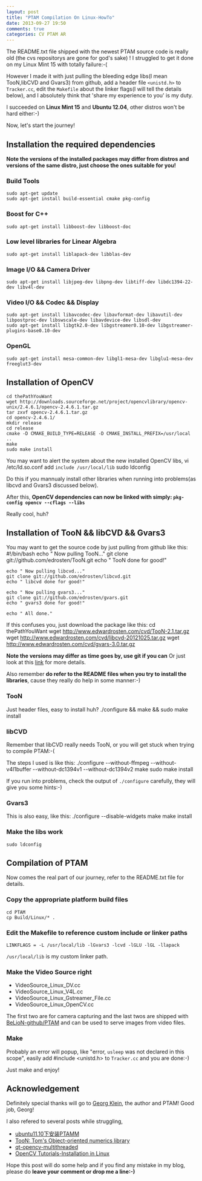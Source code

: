 ```yaml
---
layout: post
title: "PTAM Compilation On Linux-HowTo"
date: 2013-09-27 19:50
comments: true
categories: CV PTAM AR
---
```

The README.txt file shipped with the newest PTAM source code is really old (the cvs repositorys are gone for god's sake) ! I struggled to get it done on my Linux Mint 15 with totally failure:-(

However I made it with just pulling the bleeding edge libs(I mean TooN,libCVD and Gvars3) from github, add a header file `<unistd.h>` to `Tracker.cc`, edit the `Makefile` about the linker flags(I will tell the details below), and I absolutely think that 'share my experience to you' is my duty.

I succeeded on **Linux Mint 15** and **Ubuntu 12.04**, other distros won't be hard either:-)

<!--more-->

Now, let's start the journey!

## Installation the required dependencies
**Note the versions of the installed packages may differ from distros and versions of the same distro, just choose the ones suitable for you!**

### Build Tools
    sudo apt-get update
    sudo apt-get install build-essential cmake pkg-config

### Boost for C++
    sudo apt-get install libboost-dev libboost-doc

### Low level libraries for Linear Algebra
    sudo apt-get install liblapack-dev libblas-dev

### Image I/O && Camera Driver
    sudo apt-get install libjpeg-dev libpng-dev libtiff-dev libdc1394-22-dev libv4l-dev 

### Video I/O && Codec && Display
    sudo apt-get install libavcodec-dev libavformat-dev libavutil-dev libpostproc-dev libswscale-dev libavdevice-dev libsdl-dev
    sudo apt-get install libgtk2.0-dev libgstreamer0.10-dev libgstreamer-plugins-base0.10-dev 

### OpenGL
    sudo apt-get install mesa-common-dev libgl1-mesa-dev libglu1-mesa-dev freeglut3-dev

## Installation of OpenCV

    cd thePathYouWant
    wget http://downloads.sourceforge.net/project/opencvlibrary/opencv-unix/2.4.6.1/opencv-2.4.6.1.tar.gz
    tar zxvf opencv-2.4.6.1.tar.gz
    cd opencv-2.4.6.1/
    mkdir release 
    cd release
    cmake -D CMAKE_BUILD_TYPE=RELEASE -D CMAKE_INSTALL_PREFIX=/usr/local ..
    make
    sudo make install

You may want to alert the system about the new installed OpenCV libs,
    vi /etc/ld.so.conf
    add `include /usr/local/lib`
    sudo ldconfig

Do this if you mannualy install other libraries when running into problems(as libcvd and Gvars3 discussed below).

After this, **OpenCV dependencies can now be linked with simply: `pkg-config opencv --cflags --libs`**

Really cool, huh?

## Installation of TooN && libCVD && Gvars3

You may want to get the source code by just pulling from github like this:
    #!/bin/bash
    echo " Now pulling TooN..."
    git clone git://github.com/edrosten/TooN.git
    echo " TooN done for good!"
        
    echo " Now pulling libcvd..."
    git clone git://github.com/edrosten/libcvd.git
    echo " libcvd done for good!"
            
    echo " Now pulling gvars3..."
    git clone git://github.com/edrosten/gvars.git
    echo " gvars3 done for good!"
                
    echo " All done."

If this confuses you, just download the package like this:
    cd thePathYouWant
    wget http://www.edwardrosten.com/cvd/TooN-2.1.tar.gz
    wget http://www.edwardrosten.com/cvd/libcvd-20121025.tar.gz
    wget http://www.edwardrosten.com/cvd/gvars-3.0.tar.gz

**Note the versions may differ as time goes by, use git if you can** Or just look at this [link](http://www.edwardrosten.com/cvd/toon.html) for more details.

Also remember **do refer to the README files when you try to install the libraries**, cause they really do help in some manner:-)

### TooN
Just header files, easy to install huh?
    ./configure && make && sudo make install

### libCVD
Remember that libCVD really needs TooN, or you will get stuck when trying to compile PTAM:-(

The steps I used is like this:
    ./configure --without-ffmpeg --without-v4l1buffer --without-dc1394v1 --without-dc1394v2
    make
    sudo make install

If you run into problems, check the output of `./configure` carefully, they will give you some hints:-)

### Gvars3
This is also easy, like this:
    ./configure --disable-widgets
    make
    make install

### Make the libs work
    sudo ldconfig

## Compilation of PTAM
Now comes the real part of our journey, refer to the README.txt file for details.

### Copy the appropriate platform build files
    cd PTAM
    cp Build/Linux/* .

### Edit the Makefile to reference custom include or linker paths
    LINKFLAGS = -L /usr/local/lib -lGvars3 -lcvd -lGLU -lGL -llapack

`/usr/local/lib` is my custom linker path. 
    
### Make the Video Source right
*   VideoSource_Linux_DV.cc
*   VideoSource_Linux_V4L.cc
*   VideoSource_Linux_Gstreamer_File.cc
*   VideoSource_Linux_OpenCV.cc

The first two are for camera capturing and the last twos are shipped with [BeLioN-github/PTAM](https://github.com/BeLioN-github/PTAM) and can be used to serve images from video files.

### Make
Probably an error will popup, like "error, `usleep` was not declared in this scope", easily add 
    #include <unistd.h>
to `Tracker.cc` and you are done:-)

Just
    make
and enjoy!

## Acknowledgement
Definitely special thanks will go to [Georg Klein](http://www.robots.ox.ac.uk/~gk/), the author and PTAM! Good job, Georg!

I also refered to several posts while struggling,

*   [ubuntu11.10下安装PTAMM](http://hhfighting.blog.163.com/blog/static/55700323201242524213235/)
*   [TooN: Tom's Object-oriented numerics library](http://www.edwardrosten.com/cvd/toon.html)
*   [qt-opencv-multithreaded](http://code.google.com/p/qt-opencv-multithreaded/wiki/Documentation)
*   [OpenCV Tutorials-Installation in Linux](http://docs.opencv.org/trunk/doc/tutorials/introduction/linux_install/linux_install.html)

Hope this post will do some help and if you find any mistake in my blog, please do **leave your comment or drop me a line:-)**
